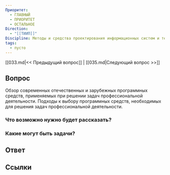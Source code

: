 ```yaml
---
Приоритет:
  - ГЛАВНЫЙ
  - ПРИОРИТЕТ
  - ОСТАЛЬНОЕ
Direction:
  - "[[ТИИП]]" 
Discipline: Методы и средства проектирования информационных систем и технологий 
tags:
  - пусто
---
```

[[033.md|<< Предыдущий вопрос]] | [[035.md|Следующий вопрос >>]]
## Вопрос

Обзор современных отечественных и зарубежных программных средств, применяемых при решении задач профессиональной деятельности. Подходы к выбору программных средств, необходимых для решения задач профессиональной деятельности.

### Что возможно нужно будет рассказать?

### Какие могут быть задачи?

## Ответ

## Ссылки

